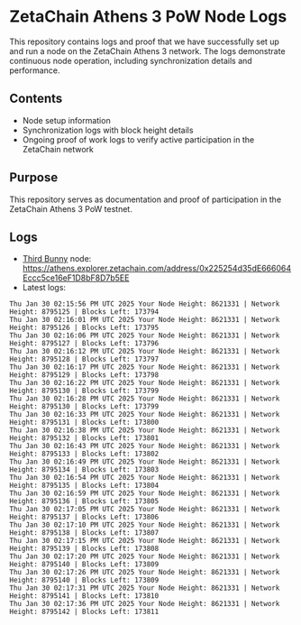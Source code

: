 # ZetaChain Athens 3 PoW Node Logs
This repository contains logs and proof that we have successfully set up and run a node on the ZetaChain Athens 3 network. The logs demonstrate continuous node operation, including synchronization details and performance.

## Contents
- Node setup information
- Synchronization logs with block height details
- Ongoing proof of work logs to verify active participation in the ZetaChain network

## Purpose
This repository serves as documentation and proof of participation in the ZetaChain Athens 3 PoW testnet.

## Logs

- [Third Bunny](https://thirdbunny.xyz/) node: https://athens.explorer.zetachain.com/address/0x225254d35dE666064Eccc5ce16eF1D8bF8D7b5EE
- Latest logs:
```
Thu Jan 30 02:15:56 PM UTC 2025 Your Node Height: 8621331 | Network Height: 8795125 | Blocks Left: 173794
Thu Jan 30 02:16:01 PM UTC 2025 Your Node Height: 8621331 | Network Height: 8795126 | Blocks Left: 173795
Thu Jan 30 02:16:06 PM UTC 2025 Your Node Height: 8621331 | Network Height: 8795127 | Blocks Left: 173796
Thu Jan 30 02:16:12 PM UTC 2025 Your Node Height: 8621331 | Network Height: 8795128 | Blocks Left: 173797
Thu Jan 30 02:16:17 PM UTC 2025 Your Node Height: 8621331 | Network Height: 8795129 | Blocks Left: 173798
Thu Jan 30 02:16:22 PM UTC 2025 Your Node Height: 8621331 | Network Height: 8795130 | Blocks Left: 173799
Thu Jan 30 02:16:28 PM UTC 2025 Your Node Height: 8621331 | Network Height: 8795130 | Blocks Left: 173799
Thu Jan 30 02:16:33 PM UTC 2025 Your Node Height: 8621331 | Network Height: 8795131 | Blocks Left: 173800
Thu Jan 30 02:16:38 PM UTC 2025 Your Node Height: 8621331 | Network Height: 8795132 | Blocks Left: 173801
Thu Jan 30 02:16:43 PM UTC 2025 Your Node Height: 8621331 | Network Height: 8795133 | Blocks Left: 173802
Thu Jan 30 02:16:49 PM UTC 2025 Your Node Height: 8621331 | Network Height: 8795134 | Blocks Left: 173803
Thu Jan 30 02:16:54 PM UTC 2025 Your Node Height: 8621331 | Network Height: 8795135 | Blocks Left: 173804
Thu Jan 30 02:16:59 PM UTC 2025 Your Node Height: 8621331 | Network Height: 8795136 | Blocks Left: 173805
Thu Jan 30 02:17:05 PM UTC 2025 Your Node Height: 8621331 | Network Height: 8795137 | Blocks Left: 173806
Thu Jan 30 02:17:10 PM UTC 2025 Your Node Height: 8621331 | Network Height: 8795138 | Blocks Left: 173807
Thu Jan 30 02:17:15 PM UTC 2025 Your Node Height: 8621331 | Network Height: 8795139 | Blocks Left: 173808
Thu Jan 30 02:17:20 PM UTC 2025 Your Node Height: 8621331 | Network Height: 8795140 | Blocks Left: 173809
Thu Jan 30 02:17:26 PM UTC 2025 Your Node Height: 8621331 | Network Height: 8795140 | Blocks Left: 173809
Thu Jan 30 02:17:31 PM UTC 2025 Your Node Height: 8621331 | Network Height: 8795141 | Blocks Left: 173810
Thu Jan 30 02:17:36 PM UTC 2025 Your Node Height: 8621331 | Network Height: 8795142 | Blocks Left: 173811
```
